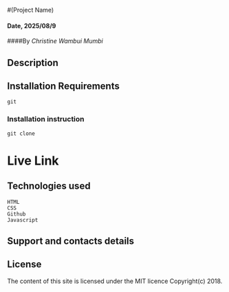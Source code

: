 #(Project Name)

#### Date, 2025/08/9

####By _Christine Wambui Mumbi_

## Description

## Installation Requirements

    git

### Installation instruction

    git clone

# Live Link

## Technologies used

    HTML
    CSS
    Github
    Javascript

## Support and contacts details

## License

The content of this site is licensed under the MIT licence
Copyright(c) 2018.
